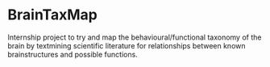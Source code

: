 # BrainTaxMap
Internship project to try and map the behavioural/functional taxonomy of the brain by textmining scientific literature for relationships between known brainstructures and possible functions.

